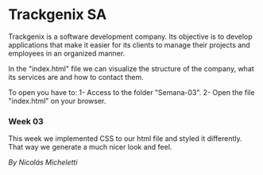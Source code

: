 # Trackgenix SA
Trackgenix is ​​a software development company. Its objective is to develop applications that make it easier for its clients to manage their projects and employees in an organized manner. 

In the "index.html" file we can visualize the structure of the company, what its services are and how to contact them.

To open you have to:
1- Access to the folder "Semana-03".
2- Open the file "index.html" on your browser.

### Week 03
This week we implemented CSS to our html file and styled it differently. That way we generate a much nicer look and feel.

_By Nicolás Micheletti_